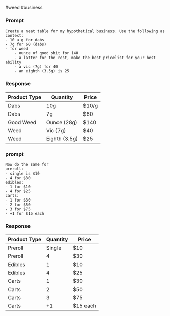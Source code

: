 #weed #business
### Prompt
```
Create a neat table for my hypothetical business. Use the following as context:
- 10 a g for dabs
- 7g for 60 (dabs)
- for weed
	- ounce of good shit for 140
	- a latter for the rest, make the best pricelist for your best ability
	- a vic (7g) for 40
	- an eighth (3.5g) is 25
```

### Response

| Product Type | Quantity        | Price |
|--------------|-----------------|-------|
| Dabs         | 10g             | $10/g |
| Dabs         | 7g              | $60   |
| Good Weed    | Ounce (28g)     | $140  |
| Weed         | Vic (7g)        | $40   |
| Weed         | Eighth (3.5g)   | $25   |

### prompt
```
Now do the same for 
preroll:
- single is $10
- 4 for $30
edibles:
- 1 for $10
- 4 for $25
carts:
- 1 for $30
- 2 for $50
- 3 for $75
- +1 for $15 each

```

### Response
| Product Type | Quantity  | Price   |
|--------------|-----------|---------|
| Preroll      | Single    | $10     |
| Preroll      | 4         | $30     |
| Edibles      | 1         | $10     |
| Edibles      | 4         | $25     |
| Carts        | 1         | $30     |
| Carts        | 2         | $50     |
| Carts        | 3         | $75     |
| Carts        | +1        | $15 each |


